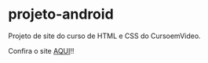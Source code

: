 # projeto-android
Projeto de site do curso de HTML e CSS do CursoemVideo.
<p>Confira o site <a href="https://vininascimento63.github.io/projeto-android/" target="blank_">AQUI</a>!!</p>
